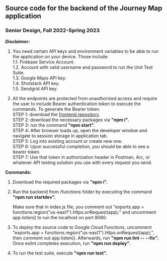 ## Source code for the backend of the Journey Map application
### Senior Design, Fall 2022-Spring 2023

<b><i>Disclaimer:</i></b> 

1. You need certain API keys and environment variables to be able to run the application on your device. Those include:<br>
  1.1. Firebase Service Account.<br>
  1.2. Account with valid username and password to run the Unit Test Suite.<br>
  1.3. Google Maps API key.<br>
  1.4. Shotstack API key.<br>
  1.5. Sendgrid API key.<br>

2. All the endpoints are protected from unauthorized access and require the user to include Bearer authentication token to execute the commands. To generate the Bearer token: <br>
  STEP 1: download the [frontend repository](https://github.com/piper-d/Journey-Map-Frontend).<br>
  STEP 2: download the necessary packages via <b>"npm i".</b> <br>
  STEP 3: run the command <b>"npm start".</b><br>
  STEP 4: After browser loads up, open the developer window and navigate to session storage in application tab.<br>
  STEP 5: Log into existing account or create new one.<br>
  STEP 6: Upon successful completion, you should be able to see a bearer token.<br>
  STEP 7: Use that token in authorization header in Postman, Arc, or whatever API testing solution you use with every request you send.<br>

<b>Commands:</b>

1. Download the required packages via <b>"npm i".</b>

2. Run the backend from /functions folder by executing the command <b>"npm run startdev".</b>
    
   Make sure that in index.js file, you comment out "exports.app = functions.region("us-east1").https.onRequest(app);" and uncomment app.listen() to run         the localhost on port 8080.

3. To deploy the source code to Google Cloud Functions, uncomment "exports.app = functions.region("us-east1").https.onRequest(app);", then comment out app.listen(). Afterwards, run <b>"npm run lint -- --fix".</b> Once eslint completes execution, run <b>"npm run deploy".</b>

4. To run the test suite, execute <b>"npm run test".</b>
